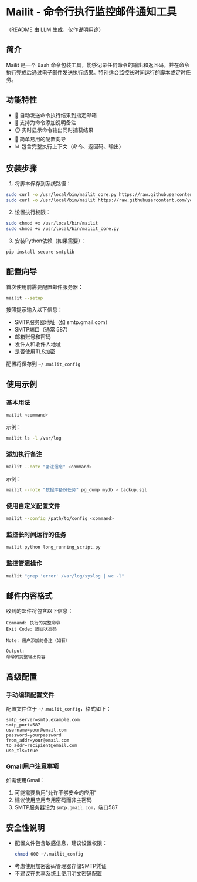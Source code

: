 # Mailit - 命令行执行监控邮件通知工具
（README 由 LLM 生成，仅作说明用途）
## 简介

Mailit 是一个 Bash 命令包装工具，能够记录任何命令的输出和返回码，并在命令执行完成后通过电子邮件发送执行结果。特别适合监控长时间运行的脚本或定时任务。

## 功能特性

- 📧 自动发送命令执行结果到指定邮箱
- 📝 支持为命令添加说明备注
- ⏱️ 实时显示命令输出同时捕获结果
- 🔧 简单易用的配置向导
- 📊 包含完整执行上下文（命令、返回码、输出）

## 安装步骤

1. 将脚本保存到系统路径：

```bash
sudo curl -o /usr/local/bin/mailit_core.py https://raw.githubusercontent.com/yourrepo/mailit/main/mailit_core.py
sudo curl -o /usr/local/bin/mailit https://raw.githubusercontent.com/yourrepo/mailit/main/mailit
```

2. 设置执行权限：

```bash
sudo chmod +x /usr/local/bin/mailit
sudo chmod +x /usr/local/bin/mailit_core.py
```

3. 安装Python依赖（如果需要）：

```bash
pip install secure-smtplib
```

## 配置向导

首次使用前需要配置邮件服务器：

```bash
mailit --setup
```

按照提示输入以下信息：
- SMTP服务器地址（如 smtp.gmail.com）
- SMTP端口（通常 587）
- 邮箱账号和密码
- 发件人和收件人地址
- 是否使用TLS加密

配置将保存到 `~/.mailit_config`

## 使用示例

### 基本用法

```bash
mailit <command>
```

示例：
```bash
mailit ls -l /var/log
```

### 添加执行备注

```bash
mailit --note "备注信息" <command>
```

示例：
```bash
mailit --note "数据库备份任务" pg_dump mydb > backup.sql
```

### 使用自定义配置文件

```bash
mailit --config /path/to/config <command>
```

### 监控长时间运行的任务

```bash
mailit python long_running_script.py
```

### 监控管道操作

```bash
mailit "grep 'error' /var/log/syslog | wc -l"
```

## 邮件内容格式

收到的邮件将包含以下信息：

```
Command: 执行的完整命令
Exit Code: 返回状态码

Note: 用户添加的备注（如有）

Output:
命令的完整输出内容
```

## 高级配置

### 手动编辑配置文件

配置文件位于 `~/.mailit_config`，格式如下：

```
smtp_server=smtp.example.com
smtp_port=587
username=your@email.com
password=yourpassword
from_addr=your@email.com
to_addr=recipient@email.com
use_tls=true
```

### Gmail用户注意事项

如需使用Gmail：
1. 可能需要启用"允许不够安全的应用"
2. 建议使用应用专用密码而非主密码
3. SMTP服务器设为 `smtp.gmail.com`，端口587

## 安全性说明

- 配置文件包含敏感信息，建议设置权限：
  ```bash
  chmod 600 ~/.mailit_config
  ```
- 考虑使用加密密码管理器存储SMTP凭证
- 不建议在共享系统上使用明文密码配置
